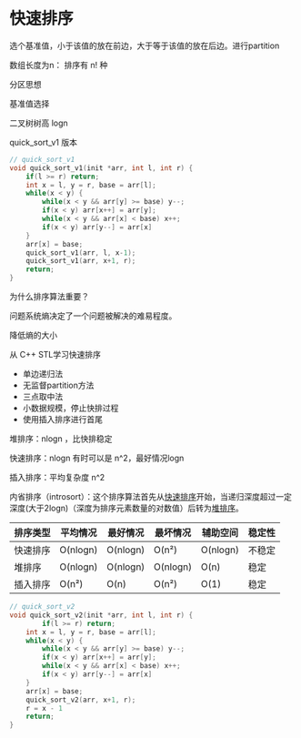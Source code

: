 # 快速排序

选个基准值，小于该值的放在前边，大于等于该值的放在后边。进行partition

数组长度为n： 排序有 n! 种

分区思想

基准值选择

二叉树树高 logn 

quick_sort_v1 版本

``` c++
// quick_sort_v1
void quick_sort_v1(init *arr, int l, int r) {
	if(l >= r) return;
    int x = l, y = r, base = arr[l];
    while(x < y) {
        while(x < y && arr[y] >= base) y--;
        if(x < y) arr[x++] = arr[y];
        while(x < y && arr[x] < base) x++;
        if(x < y) arr[y--] = arr[x]
    }
    arr[x] = base;
    quick_sort_v1(arr, l, x-1);
    quick_sort_v1(arr, x+1, r);
    return;
}
```

为什么排序算法重要？

问题系统熵决定了一个问题被解决的难易程度。

降低熵的大小



从 C++ STL学习快速排序

* 单边递归法
* 无监督partition方法
* 三点取中法
* 小数据规模，停止快排过程
* 使用插入排序进行首尾

堆排序：nlogn ，比快排稳定

快速排序：nlogn 有时可以是 n^2，最好情况logn

插入排序：平均复杂度 n^2

内省排序（introsort）：这个排序算法首先从[快速排序](https://baike.baidu.com/item/快速排序)开始，当递归深度超过一定深度(大于2logn)（深度为排序元素数量的对数值）后转为[堆排序](https://baike.baidu.com/item/堆排序)。

| 排序类型 | 平均情况 | 最好情况 | 最坏情况 | 辅助空间 | 稳定性 |
| -------- | -------- | -------- | -------- | -------- | ------ |
| 快速排序 | O(nlogn) | O(nlogn) | O(n²)    | O(nlogn) | 不稳定 |
| 堆排序   | O(nlogn) | O(nlogn) | O(nlogn) | O(n)     | 稳定   |
| 插入排序 | O(n²)    | O(n)     | O(n²)    | O(1)     | 稳定   |

```c++
// quick_sort_v2
void quick_sort_v2(init *arr, int l, int r) {
		if(l >= r) return;
    int x = l, y = r, base = arr[l];
    while(x < y) {
        while(x < y && arr[y] >= base) y--;
        if(x < y) arr[x++] = arr[y];
        while(x < y && arr[x] < base) x++;
        if(x < y) arr[y--] = arr[x]
    }
    arr[x] = base;
    quick_sort_v2(arr, x+1, r);
  	r = x - 1
    return;
}
```


